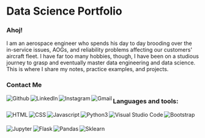 # Data Science Portfolio

### Ahoj!
I am an aerospace engineer who spends his day to day brooding over the in-service issues, AOGs, and reliability problems affecting our customers' aircraft fleet. I have far too many hobbies, though, I have been on a studious journey to grasp and eventually master data engineering and data science. This is where I share my notes, practice examples, and projects.

### Contact Me
[<img src="https://img.shields.io/badge/GitHub-100000?style=for-the-badge&logo=github&logoColor=white" align=left alt="Github">][github]
[<img src="https://img.shields.io/badge/LinkedIn-0077B5?style=for-the-badge&logo=linkedin&logoColor=white" align=left alt="LinkedIn">][linkedin]
[<img src="https://img.shields.io/badge/Instagram-E4405F?style=for-the-badge&logo=instagram&logoColor=white" align=left alt="Instagram">][instagram]
[<img src="https://img.shields.io/badge/Gmail-D14836?style=for-the-badge&logo=gmail&logoColor=white" align=left alt="Gmail">][mailto]  

### Languages and tools:
<img src="https://img.shields.io/badge/HTML5-E34F26?style=for-the-badge&logo=html5&logoColor=white" align=left alt="HTML" style="margin-bottom:1.25rem">
<img src="https://img.shields.io/badge/CSS3-1572B6?style=for-the-badge&logo=css3&logoColor=white" align=left alt="CSS" style="margin-bottom:1.25rem">
<img src="https://img.shields.io/badge/JavaScript-323330?style=for-the-badge&logo=javascript&logoColor=F7DF1E" align=left alt="Javascript" style="margin-bottom:1.25rem">
<img src="https://img.shields.io/badge/Python-3776AB?style=for-the-badge&logo=python&logoColor=white" align=left alt="Python3" style="margin-bottom:1.25rem">  
<img src="https://img.shields.io/badge/Visual_Studio_Code-0078D4?style=for-the-badge&logo=visual%20studio%20code&logoColor=white" align=left alt="Visual Studio Code" style="margin-bottom:1.25rem">
<img src="https://img.shields.io/badge/Bootstrap-563D7C?style=for-the-badge&logo=bootstrap&logoColor=white" align=left alt="Bootstrap" style="margin-bottom:1.25rem">
<img src="https://img.shields.io/badge/Jupyter-F37626.svg?&style=for-the-badge&logo=Jupyter&logoColor=white" align=left alt="Jupyter" style="margin-bottom:1.25rem">
<img src="https://img.shields.io/badge/Flask-000000?style=for-the-badge&logo=flask&logoColor=white" align=left alt="Flask" style="margin-bottom:1.25rem">
<img src="https://img.shields.io/badge/Pandas-2C2D72?style=for-the-badge&logo=pandas&logoColor=white" align=left alt="Pandas" style="margin-bottom:1.25rem">
<img src="https://img.shields.io/badge/scikit_learn-F7931E?style=for-the-badge&logo=scikit-learn&logoColor=white" align=left alt="Sklearn" style="margin-bottom:1.25rem">

[github]: https://github.com/onionbloom
[instagram]: https://www.instagram.com/onionbloom/
[linkedin]: https://www.linkedin.com/in/mabdurro
[mailto]: mailto:abdurro.muhammad@gmail.com?subject=%5BGithub%20Contact%20Me%5D%20-




